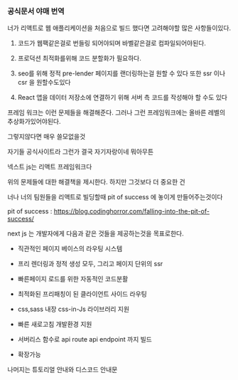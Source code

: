 ### 공식문서 야매 번역

너가 리액트로 웹 애플리케이션을 처음으로 빌드 했다면 고려해야할 많은 사항들이있다.

1. 코드가 웹팩같은걸로 번들링 되어야되며 바벨같은걸로 컴파일되어야된다.

2. 프로덕션 최적화를위해 코드 분할화가 필요하다.

3. seo를 위해 정적 pre-lender 페이지를 랜더링하는걸 원할 수 있다 또한 ssr 이나 csr 을 원할수도있다

4. React 앱을 데이터 저장소에 연결하기 위해 서버 측 코드를 작성해야 할 수도 있다

프레임 워크는 이런 문제들을 해결해준다. 그러나 그런 프레임워크에는 올바른 레벨의 추상화가있어야된다.

그렇지않다면 매우 쓸모없을것

자기들 공식사이트라 그런가 결국 자기자랑이네
뭐아무튼

넥스트 js는 리액트 프레임워크다

위의 문제들에 대한 해결책을 제시한다. 하지만 그것보다 더 중요한 건

너나 너의 팀원들을 리액트로 빌딩할때 pit of success 에 놓이게 만들어주는것이다

pit of success : https://blog.codinghorror.com/falling-into-the-pit-of-success/

next js 는 개발자에게 다음과 같은 것들을 제공하는것을 목표로한다.

- 직관적인 페이지 베이스의 라우팅 시스템

- 프리 렌더링과 정적 생성 모두, 그리고 페이지 단위의 ssr

- 빠른페이지 로드를 위한 자동적인 코드분활

- 최적화된 프리패칭이 된 클라이언트 사이드 라우팅

- css,sass 내장 css-in-Js 라이브러리 지원

- 빠른 새로고침 개발환경 지원

- 서버리스 함수로 api route api endpoint 까지 빌드

- 확장가능

나머지는 튜토리얼 안내와 디스코드 안내문
